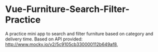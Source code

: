 # Vue-Furniture-Search-Filter-Practice
A practice mini app to search and filter furniture based on category and delivery time. Based on API provided: http://www.mocky.io/v2/5c9105cb330000112b649af8,
